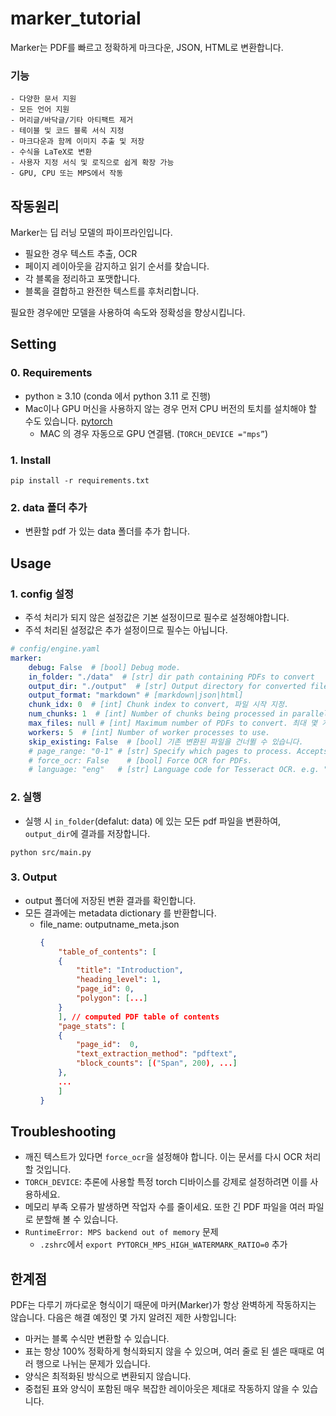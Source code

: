 # marker_tutorial
Marker는 PDF를 빠르고 정확하게 마크다운, JSON, HTML로 변환합니다. 

### 기능
    - 다양한 문서 지원
    - 모든 언어 지원
    - 머리글/바닥글/기타 아티팩트 제거
    - 테이블 및 코드 블록 서식 지정
    - 마크다운과 함께 이미지 추출 및 저장
    - 수식을 LaTeX로 변환
    - 사용자 지정 서식 및 로직으로 쉽게 확장 가능
    - GPU, CPU 또는 MPS에서 작동

## 작동원리
Marker는 딥 러닝 모델의 파이프라인입니다.

- 필요한 경우 텍스트 추출, OCR
- 페이지 레이아웃을 감지하고 읽기 순서를 찾습니다.
- 각 블록을 정리하고 포맷합니다.
- 블록을 결합하고 완전한 텍스트를 후처리합니다.

필요한 경우에만 모델을 사용하여 속도와 정확성을 향상시킵니다.

## Setting
### 0. Requirements
- python ≥ 3.10 (conda 에서 python 3.11 로 진행)
- Mac이나 GPU 머신을 사용하지 않는 경우 먼저 CPU 버전의 토치를 설치해야 할 수도 있습니다. [pytorch](https://pytorch.org/get-started/locally/)
    - MAC 의 경우 자동으로 GPU 연결됌. (`TORCH_DEVICE ="mps”`)

### 1. Install
```
pip install -r requirements.txt
```

### 2. data 폴더 추가
- 변환할 pdf 가 있는 data 폴더를 추가 합니다. 

## Usage
### 1. config 설정
- 주석 처리가 되지 않은 설정값은 기본 설정이므로 필수로 설정해야합니다.
- 주석 처리된 설정값은 추가 설정이므로 필수는 아닙니다.  
```yaml
# config/engine.yaml
marker: 
    debug: False  # [bool] Debug mode.
    in_folder: "./data"  # [str] dir path containing PDFs to convert
    output_dir: "./output"  # [str] Output directory for converted files.
    output_format: "markdown" # [markdown|json|html]
    chunk_idx: 0  # [int] Chunk index to convert, 파일 시작 지정.
    num_chunks: 1  # [int] Number of chunks being processed in parallel. 몇 개의 파일을 변환할 건지 지정.
    max_files: null # [int] Maximum number of PDFs to convert. 최대 몇 개의 파일까지 변환할 건지 지정.
    workers: 5  # [int] Number of worker processes to use.
    skip_existing: False  # [bool] 기존 변환된 파일을 건너뛸 수 있습니다.
    # page_range: "0-1" # [str] Specify which pages to process. Accepts comma-separated page numbers and ranges. Example: "0,5-10,20" will process pages 0, 5 through 10, and page 20.
    # force_ocr: False    # [bool] Force OCR for PDFs.
    # language: "eng"   # [str] Language code for Tesseract OCR. e.g. "ko"
```

### 2. 실행
- 실행 시 `in_folder`(defalut: data) 에 있는 모든 pdf 파일을 변환하여, `output_dir`에 결과를 저장합니다.
```
python src/main.py
```

### 3. Output
- output 폴더에 저장된 변환 결과를 확인합니다.
- 모든 결과에는 metadata dictionary 를 반환합니다.
    - file_name: outputname_meta.json
        ```json
        {
            "table_of_contents": [
            {
                "title": "Introduction",
                "heading_level": 1,
                "page_id": 0,
                "polygon": [...]
            }
            ], // computed PDF table of contents
            "page_stats": [
            {
                "page_id":  0, 
                "text_extraction_method": "pdftext",
                "block_counts": [("Span", 200), ...]
            },
            ...
            ]
        }
        ```


## Troubleshooting
- 깨진 텍스트가 있다면 `force_ocr`을 설정해야 합니다. 이는 문서를 다시 OCR 처리할 것입니다.
- `TORCH_DEVICE`: 추론에 사용할 특정 torch 디바이스를 강제로 설정하려면 이를 사용하세요.
- 메모리 부족 오류가 발생하면 작업자 수를 줄이세요. 또한 긴 PDF 파일을 여러 파일로 분할해 볼 수 있습니다.
- `RuntimeError: MPS backend out of memory` 문제
    - `.zshrc`에서 `export PYTORCH_MPS_HIGH_WATERMARK_RATIO=0` 추가

## 한계점
PDF는 다루기 까다로운 형식이기 때문에 마커(Marker)가 항상 완벽하게 작동하지는 않습니다. 다음은 해결 예정인 몇 가지 알려진 제한 사항입니다:
- 마커는 블록 수식만 변환할 수 있습니다.
- 표는 항상 100% 정확하게 형식화되지 않을 수 있으며, 여러 줄로 된 셀은 때때로 여러 행으로 나뉘는 문제가 있습니다.
- 양식은 최적화된 방식으로 변환되지 않습니다.
- 중첩된 표와 양식이 포함된 매우 복잡한 레이아웃은 제대로 작동하지 않을 수 있습니다.